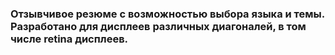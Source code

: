 <h3>Отзывчивое резюме с возможностью выбора языка и темы. Разработано для дисплеев различных диагоналей, в том числе retina дисплеев.</h3>
